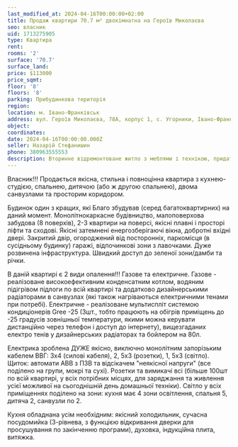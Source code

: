 ```yaml
---
last_modified_at: 2024-04-16T00:00:00+02:00
title: Продаж квартири 70.7 м² двокімнатна на Героїв Миколаєва
seo: власник
uid: 1713275905
type: Квартира
rent:
rooms: '2'
surface: '70.7'
surface_land:
price: $113000
price_sqmt:
floor: '8'
floors: '8'
parking: Прибудинкова територія
region:
location: м. Івано-Франківськ
address: вул. Героїв Миколаєва, 78А, корпус 1, с. Угорники, Івано-Франківська міська територіальна громада
object:
coordinates:
date: 2024-04-16T00:00:00.000Z
seller: Назарій Стефанишин
phone: 380963555553
description: Вторинне відремонтоване житло з меблями і технікою, придатне і готове для проживання
---
```


Власник!!! Продається якісна, стильна і повноцінна квартира з кухнею-студією, спальнею, дитячою (або ж другою спальнею), двома санвузлами та просторим коридором.

Будинок один з кращих, які Благо збудував (серед багатоквартирних) на даний момент. Монолітнокаркасне будівництво, малоповерхова забудова (8 поверхів), 2-3 квартири на поверсі, якісні плавні і просторі ліфти та сходові. Якісні затемнені енергозберігаючі вікна, добротні вхідні двері. Закритий двір, огороджений від посторонніх, паркомісця (в сусідньому будинку) гаражі, відпочинкові зони з лавочками. Дуже розвинена інфраструктура. Швидкий доступ до зеленої зони/дамби та річки.

В даній квартирі є 2 види опалення!!! Газове та електричне. Газове - реалізоване високоефективним конденсатним котлом, водяним підігрівом підлоги по всій квартирі та додатково дизайнерськими радіаторами в санвузлах (які також нагріваються електричними тенами при потребі). Електричне - реалізоване мультиспліт системою кондиціонерів Gree -25 (3шт., тобто працюють на обігрів приміщень до -25 градусів зовнішньої температури, якими можна керувати дистанційно через телефон і доступ до інтернету), вищезгаданих електро тенів у дизайнерських радіаторах та бойлером на 80л.

Електрика зроблена ДУЖЕ якісно, виключно монолітним запорізьким кабелем ВВГ: 3х4 (силові кабеля), 2, 5х3 (розетки), 1, 5х3 (світло). Щиток: автомати ABB з ПЗВ та відсікачем "неякісної напруги" (все поділено на групи, мокрі та сухі). Розетки та вимикачі всі (більше 100шт по всій квартирі, у всіх потрібних місцях, для заряджання та живлення усієї можливої на сьогоднішній день домашньої техніки). Світло у всіх приміщеннях поділено на зони: кухня має 4 зони освітлення, спальня 5, дитяча 2, санвузли по 2.

Кухня обладнана усім необхідним: якісний холодильник, сучасна посудомийка (3-рівнева, з функцією відкривання дверки для просушування по закінченню програми), духовка, індукційна плита, витяжка.
